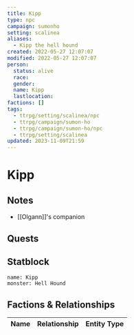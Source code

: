```yaml
---
title: Kipp
type: npc
campaign: sumonho
setting: scalinea
aliases:
  - Kipp the hell hound
created: 2022-05-27 12:07:07
modified: 2022-05-27 12:07:07
person:
  status: alive
  race: 
  gender: 
  name: Kipp
  lastlocation: 
factions: []
tags:
  - ttrpg/setting/scalinea/npc
  - ttrpg/campaign/sumon-ho
  - ttrpg/campaign/sumon-ho/npc
  - ttrpg/setting/scalinea
updated: 2023-11-09T21:59
---
```


# Kipp

## Notes

- [[Olgann]]'s companion

## Quests


## Statblock

```statblock
name: Kipp
monster: Hell Hound
```


## Factions & Relationships
| Name | Relationship | Entity Type |
| ---- |:------------:| ----------- |
